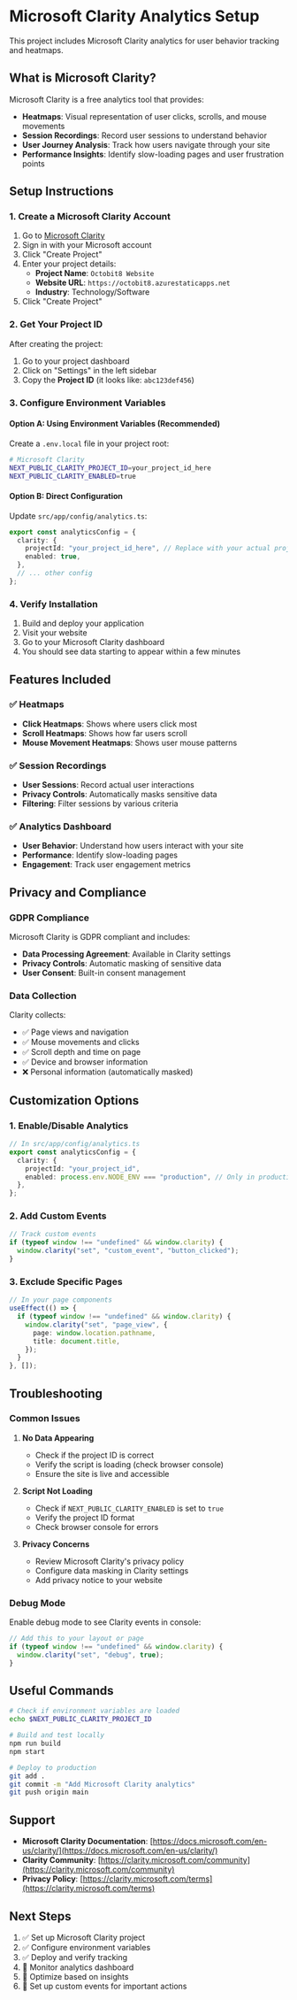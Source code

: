 # Microsoft Clarity Analytics Setup

This project includes Microsoft Clarity analytics for user behavior tracking and heatmaps.

## What is Microsoft Clarity?

Microsoft Clarity is a free analytics tool that provides:

- **Heatmaps**: Visual representation of user clicks, scrolls, and mouse movements
- **Session Recordings**: Record user sessions to understand behavior
- **User Journey Analysis**: Track how users navigate through your site
- **Performance Insights**: Identify slow-loading pages and user frustration points

## Setup Instructions

### 1. Create a Microsoft Clarity Account

1. Go to [Microsoft Clarity](https://clarity.microsoft.com/)
2. Sign in with your Microsoft account
3. Click "Create Project"
4. Enter your project details:
   - **Project Name**: `Octobit8 Website`
   - **Website URL**: `https://octobit8.azurestaticapps.net`
   - **Industry**: Technology/Software
5. Click "Create Project"

### 2. Get Your Project ID

After creating the project:

1. Go to your project dashboard
2. Click on "Settings" in the left sidebar
3. Copy the **Project ID** (it looks like: `abc123def456`)

### 3. Configure Environment Variables

#### Option A: Using Environment Variables (Recommended)

Create a `.env.local` file in your project root:

```bash
# Microsoft Clarity
NEXT_PUBLIC_CLARITY_PROJECT_ID=your_project_id_here
NEXT_PUBLIC_CLARITY_ENABLED=true
```

#### Option B: Direct Configuration

Update `src/app/config/analytics.ts`:

```typescript
export const analyticsConfig = {
  clarity: {
    projectId: "your_project_id_here", // Replace with your actual project ID
    enabled: true,
  },
  // ... other config
};
```

### 4. Verify Installation

1. Build and deploy your application
2. Visit your website
3. Go to your Microsoft Clarity dashboard
4. You should see data starting to appear within a few minutes

## Features Included

### ✅ Heatmaps

- **Click Heatmaps**: Shows where users click most
- **Scroll Heatmaps**: Shows how far users scroll
- **Mouse Movement Heatmaps**: Shows user mouse patterns

### ✅ Session Recordings

- **User Sessions**: Record actual user interactions
- **Privacy Controls**: Automatically masks sensitive data
- **Filtering**: Filter sessions by various criteria

### ✅ Analytics Dashboard

- **User Behavior**: Understand how users interact with your site
- **Performance**: Identify slow-loading pages
- **Engagement**: Track user engagement metrics

## Privacy and Compliance

### GDPR Compliance

Microsoft Clarity is GDPR compliant and includes:

- **Data Processing Agreement**: Available in Clarity settings
- **Privacy Controls**: Automatic masking of sensitive data
- **User Consent**: Built-in consent management

### Data Collection

Clarity collects:

- ✅ Page views and navigation
- ✅ Mouse movements and clicks
- ✅ Scroll depth and time on page
- ✅ Device and browser information
- ❌ Personal information (automatically masked)

## Customization Options

### 1. Enable/Disable Analytics

```typescript
// In src/app/config/analytics.ts
export const analyticsConfig = {
  clarity: {
    projectId: "your_project_id",
    enabled: process.env.NODE_ENV === "production", // Only in production
  },
};
```

### 2. Add Custom Events

```typescript
// Track custom events
if (typeof window !== "undefined" && window.clarity) {
  window.clarity("set", "custom_event", "button_clicked");
}
```

### 3. Exclude Specific Pages

```typescript
// In your page components
useEffect(() => {
  if (typeof window !== "undefined" && window.clarity) {
    window.clarity("set", "page_view", {
      page: window.location.pathname,
      title: document.title,
    });
  }
}, []);
```

## Troubleshooting

### Common Issues

1. **No Data Appearing**

   - Check if the project ID is correct
   - Verify the script is loading (check browser console)
   - Ensure the site is live and accessible

2. **Script Not Loading**

   - Check if `NEXT_PUBLIC_CLARITY_ENABLED` is set to `true`
   - Verify the project ID format
   - Check browser console for errors

3. **Privacy Concerns**
   - Review Microsoft Clarity's privacy policy
   - Configure data masking in Clarity settings
   - Add privacy notice to your website

### Debug Mode

Enable debug mode to see Clarity events in console:

```typescript
// Add this to your layout or page
if (typeof window !== "undefined" && window.clarity) {
  window.clarity("set", "debug", true);
}
```

## Useful Commands

```bash
# Check if environment variables are loaded
echo $NEXT_PUBLIC_CLARITY_PROJECT_ID

# Build and test locally
npm run build
npm start

# Deploy to production
git add .
git commit -m "Add Microsoft Clarity analytics"
git push origin main
```

## Support

- **Microsoft Clarity Documentation**: [https://docs.microsoft.com/en-us/clarity/](https://docs.microsoft.com/en-us/clarity/)
- **Clarity Community**: [https://clarity.microsoft.com/community](https://clarity.microsoft.com/community)
- **Privacy Policy**: [https://clarity.microsoft.com/terms](https://clarity.microsoft.com/terms)

## Next Steps

1. ✅ Set up Microsoft Clarity project
2. ✅ Configure environment variables
3. ✅ Deploy and verify tracking
4. 🔄 Monitor analytics dashboard
5. 🔄 Optimize based on insights
6. 🔄 Set up custom events for important actions
